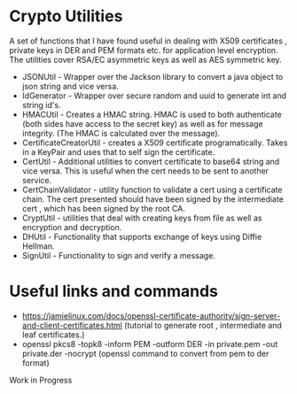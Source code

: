 # **Crypto Utilities**

A set of functions that I have found useful in dealing with X509 certificates , private keys in DER and PEM formats etc. for application level encryption.
The utilities cover RSA/EC asymmetric keys as well as AES symmetric key. 

* JSONUtil - Wrapper over the Jackson library to convert a java object to json string and vice versa. 
* IdGenerator - Wrapper over secure random and uuid to generate int and string id's. 
* HMACUtil - Creates a HMAC string. HMAC is used to both authenticate (both sides have access to the secret key) as well as for message integrity. (The HMAC is calculated over the message).
* CertificateCreatorUtil - creates a X509 certificate programatically. Takes in a KeyPair and uses that to self sign the certificate. 
* CertUtil - Additional utilities to convert certificate to base64 string and vice versa. This is useful when the cert needs to be sent to another service. 
* CertChainValidator - utility function to validate a cert using a certificate chain. The cert presented should have been signed by the intermediate cert , which has been signed by the root CA. 
* CryptUtil - utilities that deal with creating keys from file as well as encryption and decryption.
* DHUtil - Functionality that supports exchange of keys using Diffie Hellman. 
* SignUtil - Functionality to sign and verify a message. 
# Useful links and commands 

* https://jamielinux.com/docs/openssl-certificate-authority/sign-server-and-client-certificates.html  (tutorial to generate root , intermediate and leaf certificates.)
* openssl pkcs8 -topk8 -inform PEM -outform DER -in private.pem -out private.der -nocrypt (openssl command to convert from pem to der format)

Work in Progress 